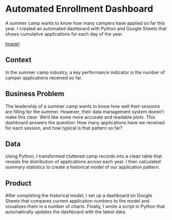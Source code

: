 # Automated Enrollment Dashboard
A summer camp wants to know how many campers have applied so far this year. I created an automated dashboard with Python and Google Sheets that shows cumulative applications for each day of the year.

[Image!](https://github.com/amcgaha/automated-enrollment-dashboard\images\dashboard_preview.png)

## Context
In the summer camp industry, a key performance indicator is the number of camper applications received so far.

## Business Problem
The leadership of a summer camp wants to know how well their sessions are filling for the summer. However, their data management system doesn’t make this clear. We’d like some more accurate and readable plots. This dashboard answers the question: How many applications have we received for each session, and how typical is that pattern so far?

## Data
Using Python, I transformed cluttered camp records into a clean table that reveals the distribution of applications across each year. I then calculated summary statistics to create a historical model of our application pattern.

## Product
After completing the historical model, I set up a dashboard on Google Sheets that compares current application numbers to the model and visualizes them in a number of charts. Finally, I wrote a script in Python that automatically updates the dashboard with the latest data.
